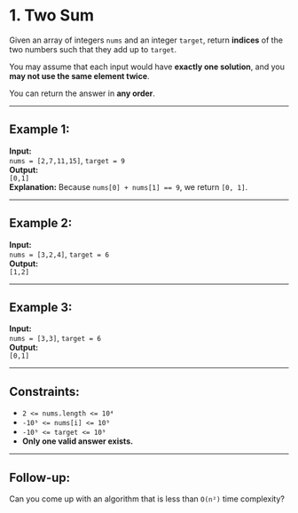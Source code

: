 # 1. Two Sum

Given an array of integers `nums` and an integer `target`, return **indices** of the two numbers such that they add up to `target`.

You may assume that each input would have **exactly one solution**, and you **may not use the same element twice**.

You can return the answer in **any order**.

---

## Example 1:

**Input:**  
`nums = [2,7,11,15]`, `target = 9`  
**Output:**  
`[0,1]`  
**Explanation:** Because `nums[0] + nums[1] == 9`, we return `[0, 1]`.

---

## Example 2:

**Input:**  
`nums = [3,2,4]`, `target = 6`  
**Output:**  
`[1,2]`

---

## Example 3:

**Input:**  
`nums = [3,3]`, `target = 6`  
**Output:**  
`[0,1]`

---

## Constraints:

- `2 <= nums.length <= 10⁴`
- `-10⁹ <= nums[i] <= 10⁹`
- `-10⁹ <= target <= 10⁹`
- **Only one valid answer exists.**

---

## Follow-up:

Can you come up with an algorithm that is less than `O(n²)` time complexity?
